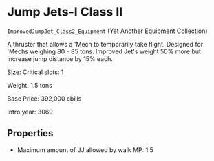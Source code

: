 # Jump Jets-I Class II

`ImprovedJumpJet_Class2_Equipment` (Yet Another Equipment Collection)

A thruster that allows a 'Mech to temporarily take flight.  Designed for 'Mechs weighing 80 - 85 tons. Improved Jet's weight 50% more but increase jump distance by 15% each.

Size: Critical slots: 1

Weight: 1.5 tons

Base Price: 392,000 cbills

Intro year: 3069

## Properties
* Maximum amount of JJ allowed by walk MP: 1.5 
